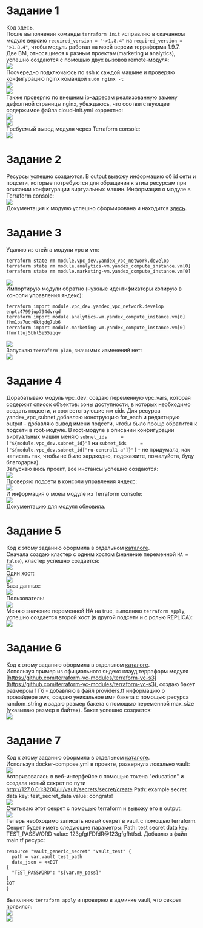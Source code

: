 # Задание 1
Код [здесь](https://github.com/OlgaLesnykh/DevOps/tree/main/Terraform/3/src).    
После выполнения команды ```terraform init``` исправляю в скачанном модуле версию ```required_version = "~>1.8.4"``` на ```required_version = ">1.8.4"```, чтобы модуль работал на моей версии терраформа 1.9.7.    
Две ВМ, относящиеся к разным проектам(marketing и analytics), успешно создаются с помощью двух вызовов remote-модуля:    
![](https://github.com/OlgaLesnykh/screenshots/blob/main/Terraform_030.png)    
Поочередно подключаюсь по ssh к каждой машине и проверяю конфигурацию nginx командой ```sudo nginx -t```    
![](https://github.com/OlgaLesnykh/screenshots/blob/main/Terraform_031.png)    
![](https://github.com/OlgaLesnykh/screenshots/blob/main/Terraform_032.png)    
Также проверяю по внешним ip-адресам реализованную замену дефолтной страницы nginx, убеждаюсь, что соответствующее содержимое файла cloud-init.yml корректно:    
![](https://github.com/OlgaLesnykh/screenshots/blob/main/Terraform_033.png)    
![](https://github.com/OlgaLesnykh/screenshots/blob/main/Terraform_034.png)    
Требуемый вывод модуля через Terraform console:    
![](https://github.com/OlgaLesnykh/screenshots/blob/main/Terraform_035.png)    
# Задание 2
Ресурсы успешно создаются. В output вывожу информацию об id сети и подсети, которые потребуются для обращения к этим ресурсам при описании конфигурации виртуальных машин. Информация о модуле в Terraform console:    
![](https://github.com/OlgaLesnykh/screenshots/blob/main/Terraform_036.png)  
Документация к модулю успешно сформирована и находится [здесь](https://github.com/OlgaLesnykh/DevOps/blob/main/Terraform/4/src/VPC/README.md).
# Задание 3
Удаляю из стейта модули vpc и vm:    
```
terraform state rm module.vpc_dev.yandex_vpc_network.develop
terraform state rm module.analytics-vm.yandex_compute_instance.vm[0]
terraform state rm module.marketing-vm.yandex_compute_instance.vm[0]
```
![](https://github.com/OlgaLesnykh/screenshots/blob/main/Terraform_037.png)  
Импортирую модули обратно (нужные идентификаторы копирую в консоли управления яндекс):    
```
terraform import module.vpc_dev.yandex_vpc_network.develop enptc4799jup794dvrgd
terraform import module.analytics-vm.yandex_compute_instance.vm[0] fhm1pa7ucr6ktgdg7ub6
terraform import module.marketing-vm.yandex_compute_instance.vm[0] fhmrttuj5bbl5i55iqqv
```
![](https://github.com/OlgaLesnykh/screenshots/blob/main/Terraform_038.png)    
Запускаю ```terraform plan```, значимых изменений нет:    
![](https://github.com/OlgaLesnykh/screenshots/blob/main/Terraform_039.png)  
# Задание 4
Дорабатываю модуль vpc_dev: создаю переменную vpc_vars, которая содержит список объектов: зоны доступности, в которых необходимо создать подсети, и соответствующие им cidr. Для ресурса yandex_vpc_subnet добавляю конструкцию for_each и редактирую output - добавляю вывод имени подсети, чтобы было проще обратится к подсети в root-модуле. В root-модуле в описании конфигурации виртуальных машин меняю ```subnet_ids     = ["${module.vpc_dev.subnet_id}"]``` на ```subnet_ids     = ["${module.vpc_dev.subnet_id["ru-central1-a"]}"]``` - не придумала, как написать так, чтобы не было хардкодно, подскажите, пожалуйста, буду благодарна).    
Запускаю весь проект, все инстансы успешно создаются:    
![](https://github.com/OlgaLesnykh/screenshots/blob/main/Terraform_041.png)    
Проверяю подсети в консоли управления яндекс:    
![](https://github.com/OlgaLesnykh/screenshots/blob/main/Terraform_042.png)    
И информация о моем модуле из Terraform console:    
![](https://github.com/OlgaLesnykh/screenshots/blob/main/Terraform_040.png)    
Документацию для модуля обновила.
# Задание 5
Код к этому заданию оформила в отдельном [каталоге](https://github.com/OlgaLesnykh/DevOps/blob/main/Terraform/4/src/task_5).    
Сначала создаю кластер с одним хостом (значение переменной ```HA = false```), кластер успешно создается:     
![](https://github.com/OlgaLesnykh/screenshots/blob/main/Terraform_043.png)    
Один хост:    
![](https://github.com/OlgaLesnykh/screenshots/blob/main/Terraform_044.png)    
База данных:    
![](https://github.com/OlgaLesnykh/screenshots/blob/main/Terraform_045.png)    
Пользователь:    
![](https://github.com/OlgaLesnykh/screenshots/blob/main/Terraform_046.png)    
Меняю значение переменной HA на true, выполняю ```terraform apply```, успешно создается второй хост (в другой подсети и с ролью REPLICA):    
![](https://github.com/OlgaLesnykh/screenshots/blob/main/Terraform_047.png)    
# Задание 6
Код к этому заданию оформила в отдельном [каталоге](https://github.com/OlgaLesnykh/DevOps/blob/main/Terraform/4/src/task_6).    
Используя пример из официального яндекс клауд терраформ модуля [https://github.com/terraform-yc-modules/terraform-yc-s3](https://github.com/terraform-yc-modules/terraform-yc-s3), создаю бакет размером 1 Гб - добавляю в файл providers.tf информацию о провайдере aws, создаю уникальное имя бакета с помощью ресурса random_string и задаю размер бакета с помощью переменной max_size (указываю размер в байтах). Бакет успешно создается:    
![](https://github.com/OlgaLesnykh/screenshots/blob/main/Terraform_048.png)    
# Задание 7
Код к этому заданию оформила в отдельном [каталоге](https://github.com/OlgaLesnykh/DevOps/blob/main/Terraform/4/src/task_7).    
Используя docker-compose.yml в проекте, развернула локально vault:    
![](https://github.com/OlgaLesnykh/screenshots/blob/main/Terraform_049.png)    
Авторизовалась в веб-интерфейсе с помощью токена "education" и создала новый секрет по пути http://127.0.0.1:8200/ui/vault/secrets/secret/create Path: example
secret data key: test_secret_data value: congrats!    
![](https://github.com/OlgaLesnykh/screenshots/blob/main/Terraform_050.png)    
Считываю этот секрет с помощью terraform и вывожу его в output:    
![](https://github.com/OlgaLesnykh/screenshots/blob/main/Terraform_051.png)    
Теперь необходимо записать новый секрет в vault с помощью terraform. Секрет будет иметь следующие параметры: Path: test
secret data key: TEST_PASSWORD value: 123gfgtFDfdR@123gfgfhtfsd. Добавлю в файл main.tf ресурс:    
```
resource "vault_generic_secret" "vault_test" {
  path = var.vault_test_path
  data_json = <<EOT
{
  "TEST_PASSWORD": "${var.my_pass}"
}
EOT
}
```
Выполняю ```terraform apply``` и проверяю в админке vault, что секрет появился:    
![](https://github.com/OlgaLesnykh/screenshots/blob/main/Terraform_052.png)    
![](https://github.com/OlgaLesnykh/screenshots/blob/main/Terraform_053.png)    